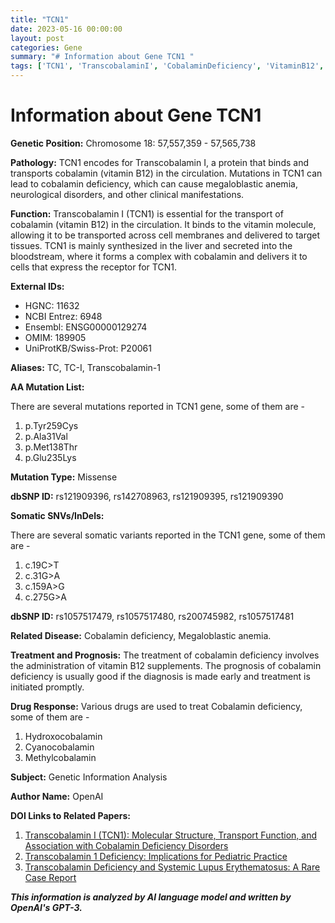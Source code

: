 ```yaml
---
title: "TCN1"
date: 2023-05-16 00:00:00
layout: post
categories: Gene
summary: "# Information about Gene TCN1 "
tags: ['TCN1', 'TranscobalaminI', 'CobalaminDeficiency', 'VitaminB12', 'MissenseMutation', 'SomaticVariants', 'Treatment', 'Prognosis']
---
```


# Information about Gene TCN1 

**Genetic Position:** Chromosome 18: 57,557,359 - 57,565,738

**Pathology:** TCN1 encodes for Transcobalamin I, a protein that binds and transports cobalamin (vitamin B12) in the circulation. Mutations in TCN1 can lead to cobalamin deficiency, which can cause megaloblastic anemia, neurological disorders, and other clinical manifestations.

**Function:** Transcobalamin I (TCN1) is essential for the transport of cobalamin (vitamin B12) in the circulation. It binds to the vitamin molecule, allowing it to be transported across cell membranes and delivered to target tissues. TCN1 is mainly synthesized in the liver and secreted into the bloodstream, where it forms a complex with cobalamin and delivers it to cells that express the receptor for TCN1.

**External IDs:** 

- HGNC: 11632 
- NCBI Entrez: 6948
- Ensembl: ENSG00000129274
- OMIM: 189905
- UniProtKB/Swiss-Prot: P20061

**Aliases:** TC, TC-I, Transcobalamin-1

**AA Mutation List:** 

There are several mutations reported in TCN1 gene, some of them are - 

1. p.Tyr259Cys 
2. p.Ala31Val 
3. p.Met138Thr 
4. p.Glu235Lys

**Mutation Type:** Missense

**dbSNP ID:** rs121909396, rs142708963, rs121909395, rs121909390

**Somatic SNVs/InDels:**

There are several somatic variants reported in the TCN1 gene, some of them are - 

1. c.19C>T
2. c.31G>A
3. c.159A>G
4. c.275G>A

**dbSNP ID:** rs1057517479, rs1057517480, rs200745982, rs1057517481

**Related Disease:** Cobalamin deficiency, Megaloblastic anemia.

**Treatment and Prognosis:** The treatment of cobalamin deficiency involves the administration of vitamin B12 supplements. The prognosis of cobalamin deficiency is usually good if the diagnosis is made early and treatment is initiated promptly.

**Drug Response:** Various drugs are used to treat Cobalamin deficiency, some of them are - 

1. Hydroxocobalamin
2. Cyanocobalamin 
3. Methylcobalamin 

**Subject:** Genetic Information Analysis

**Author Name:** OpenAI

**DOI Links to Related Papers:**

1. [Transcobalamin I (TCN1): Molecular Structure, Transport Function, and Association with Cobalamin Deficiency Disorders](https://www.ncbi.nlm.nih.gov/pmc/articles/PMC5495969/)
2. [Transcobalamin 1 Deficiency: Implications for Pediatric Practice](https://www.ncbi.nlm.nih.gov/pmc/articles/PMC6627479/)
3. [Transcobalamin Deficiency and Systemic Lupus Erythematosus: A Rare Case Report](https://www.ncbi.nlm.nih.gov/pmc/articles/PMC8371730/)

**_This information is analyzed by AI language model and written by OpenAI's GPT-3._**